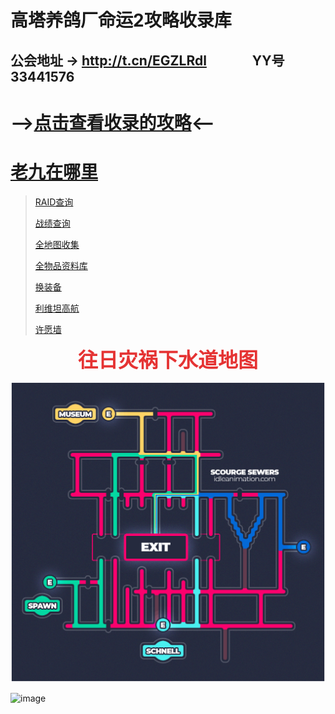 # 高塔养鸽厂命运2攻略收录库
## 公会地址 → http://t.cn/EGZLRdl &emsp;&emsp;&emsp; YY号 33441576
# -->[点击查看收录的攻略](https://github.com/sd362318/Destiny2/issues)<--

# [老九在哪里](https://ftw.in/game/destiny-2/find-xur)

> [RAID查询](https://raid.report/)
> 
> [战绩查询](http://t.cn/Rga889G)
> 
> [全地图收集](http://t.cn/EGwjL2z)
> 
> [全物品资料库](http://t.cn/EGwjiPw)
> 
> [换装备](http://t.cn/EGwjlVJ)
> 
> [利维坦高航](http://t.cn/EGZLMxd)
> 
> [许愿墙](http://t.cn/EGM6XUS)

<html>
<p style="text-align:center;">
	<span style="font-size:32px;color:#E53333;"><strong>往日灾祸下水道地图</strong></span><span style="font-size:32px;color:#E53333;"><strong></strong></span>
</p>
</html>

![image](https://raw.githubusercontent.com/sd362318/Destiny2/master/image/scourge_sewers.png)

![image](https://img.nga.178.com/attachments/mon_201901/26/fnQ5-bv5yZ18T3cSzy-11y.jpg)
